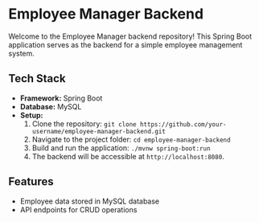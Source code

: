 # Employee Manager Backend

Welcome to the Employee Manager backend repository! 
This Spring Boot application serves as the backend for a simple employee management system.

## Tech Stack
- **Framework:** Spring Boot
- **Database:** MySQL
- **Setup:**
  1. Clone the repository: `git clone https://github.com/your-username/employee-manager-backend.git`
  2. Navigate to the project folder: `cd employee-manager-backend`
  3. Build and run the application: `./mvnw spring-boot:run`
  4. The backend will be accessible at `http://localhost:8080`.

## Features
- Employee data stored in MySQL database
- API endpoints for CRUD operations
